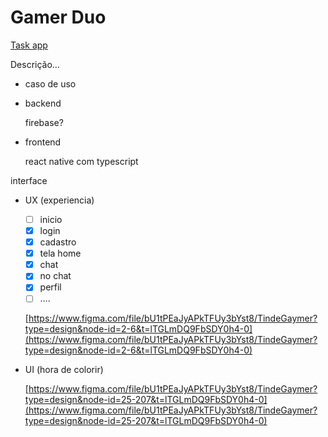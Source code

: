# Gamer Duo

[Task app](https://www.notion.so/008c8d656eda4ebcbf2b6a5788396eb6?pvs=21)

Descrição…

- caso de uso
    
    
- backend
    
    firebase?
    
- frontend
    
    react native com typescript
    

interface

- UX (experiencia)
    - [ ]  inicio
    - [x]  login
    - [x]  cadastro
    - [x]  tela home
    - [x]  chat
    - [x]  no chat
    - [x]  perfil
    - [ ]  ….
    
    [https://www.figma.com/file/bU1tPEaJyAPkTFUy3bYst8/TindeGaymer?type=design&node-id=2-6&t=lTGLmDQ9FbSDY0h4-0](https://www.figma.com/file/bU1tPEaJyAPkTFUy3bYst8/TindeGaymer?type=design&node-id=2-6&t=lTGLmDQ9FbSDY0h4-0)
    

- UI (hora de colorir)
    
    
    [https://www.figma.com/file/bU1tPEaJyAPkTFUy3bYst8/TindeGaymer?type=design&node-id=25-207&t=lTGLmDQ9FbSDY0h4-0](https://www.figma.com/file/bU1tPEaJyAPkTFUy3bYst8/TindeGaymer?type=design&node-id=25-207&t=lTGLmDQ9FbSDY0h4-0)
